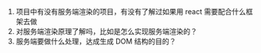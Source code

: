 1. 项目中有没有服务端渲染的项目，有没有了解过如果用 react 需要配合什么框架去做
2. 对服务端渲染原理了解吗，比如是怎么实现服务端渲染的？
3. 服务端要做什么处理，达成生成 DOM 结构的目的？

